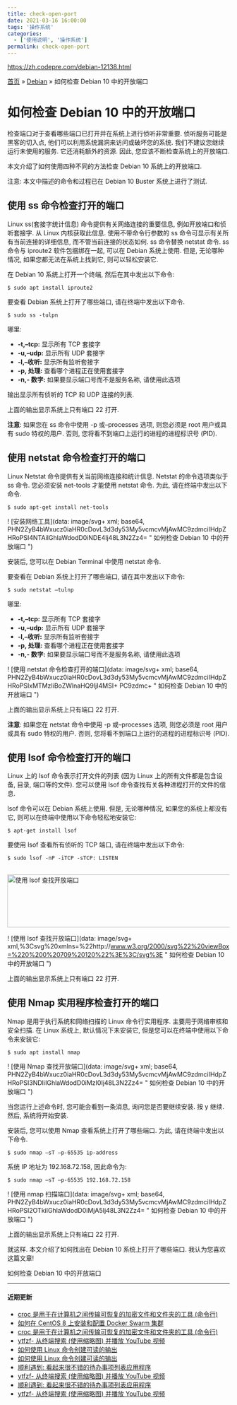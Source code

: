 ```yaml
---
title: check-open-port
date: 2021-03-16 16:00:00
tags: '操作系统'
categories:
  - ['使用说明', '操作系统']
permalink: check-open-port
---
```


https://zh.codepre.com/debian-12138.html

[首页](/) » [Debian](https://zh.codepre.com/debian) » 如何检查 Debian 10 中的开放端口

# 如何检查 Debian 10 中的开放端口

检查端口对于查看哪些端口已打开并在系统上进行侦听非常重要. 侦听服务可能是黑客的切入点, 他们可以利用系统漏洞来访问或破坏您的系统. 我们不建议您继续运行未使用的服务. 它还消耗额外的资源. 因此, 您应该不断检查系统上的开放端口.

本文介绍了如何使用四种不同的方法检查 Debian 10 系统上的开放端口.

注意: 本文中描述的命令和过程已在 Debian 10 Buster 系统上进行了测试.

## 使用 ss 命令检查打开的端口

Linux ss(套接字统计信息) 命令提供有关网络连接的重要信息, 例如开放端口和侦听套接字. 从 Linux 内核获取此信息. 使用不带命令行参数的 ss 命令可显示有关所有当前连接的详细信息, 而不管当前连接的状态如何. ss 命令替换 netstat 命令. ss 命令与 iproute2 软件包捆绑在一起, 可以在 Debian 系统上使用. 但是, 无论哪种情况, 如果您都无法在系统上找到它, 则可以轻松安装它.

在 Debian 10 系统上打开一个终端, 然后在其中发出以下命令:

```
$ sudo apt install iproute2
```

要查看 Debian 系统上打开了哪些端口, 请在终端中发出以下命令.

```
$ sudo ss -tulpn
```

哪里:

*   **\-t,–tcp:** 显示所有 TCP 套接字
*   **\-u,–udp:** 显示所有 UDP 套接字
*   **\-l,–收听:** 显示所有监听套接字
*   **\-p, 处理:** 查看哪个进程正在使用套接字
*   **\-n,- 数字:** 如果要显示端口号而不是服务名称, 请使用此选项

输出显示所有侦听的 TCP 和 UDP 连接的列表.

上面的输出显示系统上只有端口 22 打开.

**注意**: 如果您在 ss 命令中使用 -p 或–processes 选项, 则您必须是 root 用户或具有 sudo 特权的用户. 否则, 您将看不到端口上运行的进程的进程标识号 (PID).

## 使用 netstat 命令检查打开的端口

Linux Netstat 命令提供有关当前网络连接和统计信息. Netstat 的命令选项类似于 ss 命令. 您必须安装 net-tools 才能使用 netstat 命令. 为此, 请在终端中发出以下命令.

```
$ sudo apt-get install net-tools
```

! [安装网络工具](data: image/svg+ xml; base64, PHN2ZyB4bWxucz0iaHR0cDovL3d3dy53My5vcmcvMjAwMC9zdmciIHdpZHRoPSI4NTAiIGhlaWdodD0iNDE4Ij48L3N2Zz4= " 如何检查 Debian 10 中的开放端口 ")

安装后, 您可以在 Debian Terminal 中使用 netstat 命令.

要查看在 Debian 系统上打开了哪些端口, 请在其中发出以下命令:

```
$ sudo netstat –tulnp
```

哪里:

*   **\-t,–tcp:** 显示所有 TCP 套接字
*   **\-u,–udp:** 显示所有 UDP 套接字
*   **\-l,–收听:** 显示所有监听套接字
*   **\-p, 处理:** 查看哪个进程正在使用套接字
*   **\-n,- 数字:** 如果要显示端口号而不是服务名称, 请使用此选项

! [使用 netstat 命令检查打开的端口](data: image/svg+ xml; base64, PHN2ZyB4bWxucz0iaHR0cDovL3d3dy53My5vcmcvMjAwMC9zdmciIHdpZHRoPSIxMTMzIiBoZWlnaHQ9IjI4MSI+ PC9zdmc+ " 如何检查 Debian 10 中的开放端口 ")

上面的输出显示系统上只有端口 22 打开.

**注意**: 如果您在 netstat 命令中使用 -p 或–processes 选项, 则您必须是 root 用户或具有 sudo 特权的用户. 否则, 您将看不到端口上运行的进程的进程标识号 (PID).

## 使用 lsof 命令检查打开的端口

Linux 上的 lsof 命令表示打开文件的列表 (因为 Linux 上的所有文件都是包含设备, 目录, 端口等的文件). 您可以使用 lsof 命令查找有关各种进程打开的文件的信息.

lsof 命令可以在 Debian 系统上使用. 但是, 无论哪种情况, 如果您的系统上都没有它, 则可以在终端中使用以下命令轻松地安装它:

```
$ apt-get install lsof
```

要使用 lsof 查看所有侦听的 TCP 端口, 请在终端中发出以下命令:

```
$ sudo lsof -nP -iTCP -sTCP: LISTEN
```

##

<img class="alignnone size-full wp-image-12137" src="https://static.codepre.com/uploads-zh/1598017210.png" width="709" height="120" alt=" 使用 lsof 查找开放端口 " srcset="https://static.codepre.com/uploads-zh/1598017210.png 709w, https://static.codepre.com/uploads-zh/1598017210-300x51.png 300w" sizes="(max-width: 709px) 100vw, 709px" title=" 如何检查 Debian 10 中的开放端口 ">

! [使用 lsof 查找开放端口](data: image/svg+ xml,%3Csvg%20xmlns=%22http://www.w3.org/2000/svg%22%20viewBox=%220%200%20709%20120%22%3E%3C/svg%3E " 如何检查 Debian 10 中的开放端口 ")

上面的输出显示系统上只有端口 22 打开.

## 使用 Nmap 实用程序检查打开的端口

Nmap 是用于执行系统和网络扫描的 Linux 命令行实用程序. 主要用于网络审核和安全扫描. 在 Linux 系统上, 默认情况下未安装它, 但是您可以在终端中使用以下命令来安装它:

```
$ sudo apt install nmap
```

! [使用 Nmap 查找开放端口](data: image/svg+ xml; base64, PHN2ZyB4bWxucz0iaHR0cDovL3d3dy53My5vcmcvMjAwMC9zdmciIHdpZHRoPSI3NDIiIGhlaWdodD0iMzI0Ij48L3N2Zz4= " 如何检查 Debian 10 中的开放端口 ")

当您运行上述命令时, 您可能会看到一条消息, 询问您是否要继续安装. 按 y 继续. 然后, 系统将开始安装.

安装后, 您可以使用 Nmap 查看系统上打开了哪些端口. 为此, 请在终端中发出以下命令.

```
$ sudo nmap –sT –p-65535 ip-address
```

系统 IP 地址为 192.168.72.158, 因此命令为:

```
$ sudo nmap –sT –p-65535 192.168.72.158
```

! [使用 nmap 扫描端口](data: image/svg+ xml; base64, PHN2ZyB4bWxucz0iaHR0cDovL3d3dy53My5vcmcvMjAwMC9zdmciIHdpZHRoPSI2OTkiIGhlaWdodD0iMjA5Ij48L3N2Zz4= " 如何检查 Debian 10 中的开放端口 ")

上面的输出显示系统上只有端口 22 打开.

就这样. 本文介绍了如何找出在 Debian 10 系统上打开了哪些端口. 我认为您喜欢这篇文章!

如何检查 Debian 10 中的开放端口

* * *

#### 近期更新

*   [croc 是用于在计算机之间传输可恢复的加密文件和文件夹的工具 (命令行)](https://zh.codepre.com/how-to-28387.html)
*   [如何在 CentOS 8 上安装和配置 Docker Swarm 集群](https://zh.codepre.com/centos-28385.html)
*   [croc 是用于在计算机之间传输可恢复的加密文件和文件夹的工具 (命令行)](https://zh.codepre.com/how-to-28383.html)
*   [ytfzf- 从终端搜索 (使用缩略图) 并播放 YouTube 视频](https://zh.codepre.com/how-to-28381.html)
*   [如何使用 Linux 命令创建可读的输出](https://zh.codepre.com/linux-28379.html)
*   [如何使用 Linux 命令创建可读的输出](https://zh.codepre.com/linux-28378.html)
*   [顺利遇到: 看起来很不错的待办事项列表应用程序](https://zh.codepre.com/open-source-28377.html)
*   [ytfzf- 从终端搜索 (使用缩略图) 并播放 YouTube 视频](https://zh.codepre.com/how-to-28371.html)
*   [顺利遇到: 看起来很不错的待办事项列表应用程序](https://zh.codepre.com/open-source-28369.html)
*   [ytfzf- 从终端搜索 (使用缩略图) 并播放 YouTube 视频](https://zh.codepre.com/how-to-28363.html)